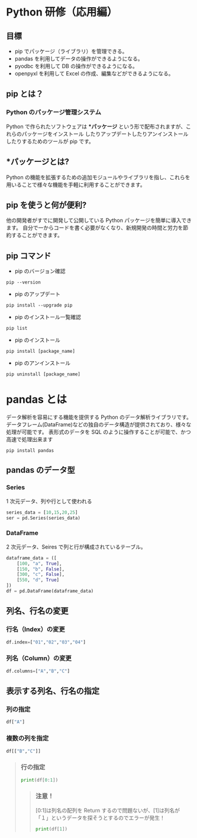# Python 研修（応用編）

## 目標

- pip でパッケージ（ライブラリ）を管理できる。
- pandas を利用してデータの操作ができるようになる。
- pyodbc を利用して DB の操作ができるようになる。
- openpyxl を利用して Excel の作成、編集などができるようになる。

## pip とは？

### Python のパッケージ管理システム

Python で作られたソフトウェアは **\*パッケージ** という形で配布されますが、これらのパッケージをインストール したりアップデートしたりアンインストールしたりするためのツールが pip です。

## \*パッケージとは?

Python の機能を拡張するための追加モジュールやライブラリを指し、これらを用いることで様々な機能を手軽に利用することができます。

## pip を使うと何が便利?

他の開発者がすでに開発して公開している Python パッケージを簡単に導入できます。 自分で一からコードを書く必要がなくなり、新規開発の時間と労力を節約することができます。

## pip コマンド

- pip のバージョン確認

```
pip --version
```

- pip のアップデート

```
pip install --upgrade pip
```

- pip のインストール一覧確認

```
pip list
```

- pip のインストール

```
pip install [package_name]
```

- pip のアンインストール

```
pip uninstall [package_name]
```

# pandas とは

データ解析を容易にする機能を提供する Python のデータ解析ライブラリです。
データフレーム(DataFrame)などの独自のデータ構造が提供されており、様々な処理が可能です。
表形式のデータを SQL のように操作することが可能で、かつ高速で処理出来ます

```
pip install pandas
```

## pandas のデータ型

### Series

1 次元データ、列や行として使われる

```python
series_data = [10,15,20,25]
ser = pd.Series(series_data)
```

### DataFrame

2 次元データ、Seires で列と行が構成されているテーブル。

```python
dataframe_data = ([
    [100, "a", True],
    [150, "b", False],
    [300, "c", False],
    [550, "d", True]
])
df = pd.DataFrame(dataframe_data)
```

## 列名、行名の変更

### 行名（Index）の変更

```python
df.index=["01","02","03","04"]
```

### 列名（Column）の変更

```python
df.columns=["A","B","C"]
```

## 表示する列名、行名の指定

### 列の指定

```python
df["A"]
```

### 複数の列を指定

```python
df[["B","C"]]
```

> ### 行の指定
>
> ```python
> print(df[0:1])
> ```
>
> > ### 注意！
> >
> > [0:1]は列名の配列を Return するので問題ないが、[1]は列名が「１」というデータを探そうとするのでエラーが発生！
> >
> > ```python
> > print(df[1])
> > ```
